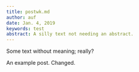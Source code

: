 ```yaml
---
title: postwk.md
author: auf 
date: Jan. 4, 2019
keywords: test
abstract: A silly text not needing an abstract.
---
```


Some text without meaning; really? 

  An example post. Changed.
